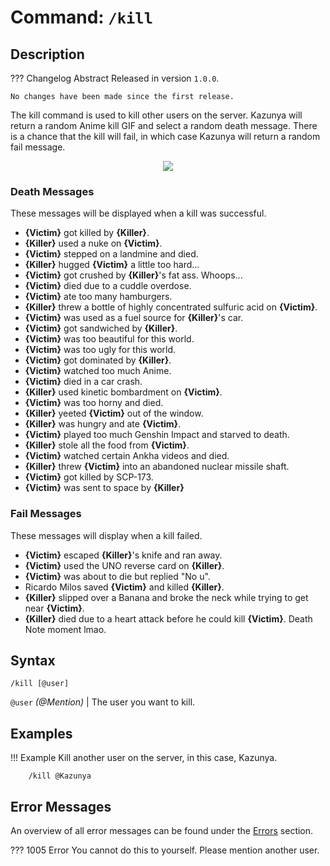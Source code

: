 # **Command:** `/kill`

## **Description**

??? Changelog Abstract
    Released in version `1.0.0`.

    No changes have been made since the first release.

The kill command is used to kill other users on the server. Kazunya will return a random Anime kill GIF and select a random death message. There is a chance that the kill will fail, in which case Kazunya will return a random fail message.

<p align="center"><img src="https://c.tenor.com/wUQH5CF2DJ4AAAAC/horimiya-hug-anime.gif"></p>

### **Death Messages**

These messages will be displayed when a kill was successful.

- **{Victim}** got killed by **{Killer}**.
- **{Killer}** used a nuke on **{Victim}**.
- **{Victim}** stepped on a landmine and died.
- **{Killer}** hugged **{Victim}** a little too hard...
- **{Victim}** got crushed by **{Killer}**'s fat ass. Whoops...
- **{Victim}** died due to a cuddle overdose.
- **{Victim}** ate too many hamburgers.
- **{Killer}** threw a bottle of highly concentrated sulfuric acid on **{Victim}**.
- **{Victim}** was used as a fuel source for **{Killer}**'s car.
- **{Victim}** got sandwiched by **{Killer}**.
- **{Victim}** was too beautiful for this world.
- **{Victim}** was too ugly for this world.
- **{Victim}** got dominated by **{Killer}**.
- **{Victim}** watched too much Anime.
- **{Victim}** died in a car crash.
- **{Killer}** used kinetic bombardment on **{Victim}**.
- **{Victim}** was too horny and died.
- **{Killer}** yeeted **{Victim}** out of the window.
- **{Killer}** was hungry and ate **{Victim}**.
- **{Victim}** played too much Genshin Impact and starved to death.
- **{Killer}** stole all the food from **{Victim}**.
- **{Victim}** watched certain Ankha videos and died.
- **{Killer}** threw **{Victim}** into an abandoned nuclear missile shaft.
- **{Victim}** got killed by SCP-173.
- **{Victim}** was sent to space by **{Killer}**

### **Fail Messages**

These messages will display when a kill failed.

- **{Victim}** escaped **{Killer}**'s knife and ran away.
- **{Victim}** used the UNO reverse card on **{Killer}**.
- **{Victim}** was about to die but replied "No u".
- Ricardo Milos saved **{Victim}** and killed **{Killer}**.
- **{Killer}** slipped over a Banana and broke the neck while trying to get near **{Victim}**.
- **{Killer}** died due to a heart attack before he could kill **{Victim}**. Death Note moment lmao.

## **Syntax**

    /kill [@user]

`@user` *(<span color="blue">@Mention</span>)* | The user you want to kill.

## **Examples**

!!! Example
    Kill another user on the server, in this case, Kazunya.

        /kill @Kazunya

## **Error Messages**

An overview of all error messages can be found under the <a href="/errors/">Errors</a> section.

??? 1005 Error
    You cannot do this to yourself. Please mention another user.